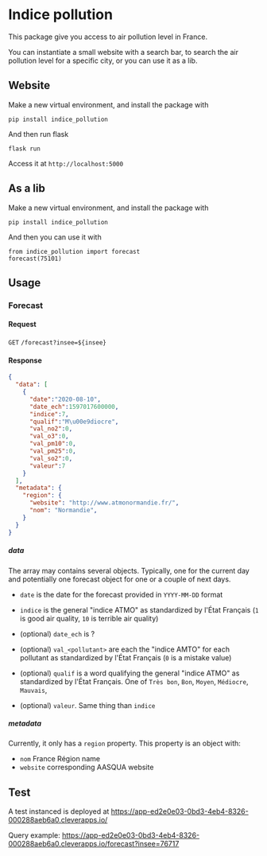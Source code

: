 # Indice pollution

This package give you access to air pollution level in France.

You can instantiate a small website with a search bar, to search the air pollution level for a specific city, or you can use it as a lib.

## Website

Make a new virtual environment, and install the package with

```
pip install indice_pollution
```

And then run flask

```
flask run
```

Access it at `http://localhost:5000`

## As a lib


Make a new virtual environment, and install the package with

```
pip install indice_pollution
```

And then you can use it with

```
from indice_pollution import forecast
forecast(75101)
```


## Usage

### Forecast

#### Request

`GET` `/forecast?insee=${insee}`


#### Response

```json
{
  "data": [
    {
      "date":"2020-08-10",
      "date_ech":1597017600000,
      "indice":7,
      "qualif":"M\u00e9diocre",
      "val_no2":0,
      "val_o3":0,
      "val_pm10":0,
      "val_pm25":0,
      "val_so2":0,
      "valeur":7
    }
  ],
  "metadata": {
    "region": {
      "website": "http://www.atmonormandie.fr/",
      "nom": "Normandie",
    }
  }
}

```

##### data

The array may contains several objects. Typically, one for the current day and potentially one forecast object for one or a couple of next days.

- `date` is the date for the forecast provided in `YYYY-MM-DD` format
- `indice` is the general "indice ATMO" as standardized by l'État Français (`1` is good air quality, `10` is terrible air quality)

- (optional) `date_ech` is ?
- (optional) `val_<pollutant>` are each the "indice AMTO" for each pollutant as standardized by l'État Français (`0` is a mistake value)
- (optional) `qualif` is a word qualifying the general "indice ATMO" as standardized by l'État Français. One of `Très bon`, `Bon`, `Moyen`, `Médiocre`, `Mauvais`, 
- (optional) `valeur`. Same thing than `indice`

 ##### metadata
 
Currently, it only has a `region` property. This property is an object with: 
- `nom` France Région name
- `website` corresponding AASQUA website



## Test

A test instanced is deployed at https://app-ed2e0e03-0bd3-4eb4-8326-000288aeb6a0.cleverapps.io/

Query example: https://app-ed2e0e03-0bd3-4eb4-8326-000288aeb6a0.cleverapps.io/forecast?insee=76717






